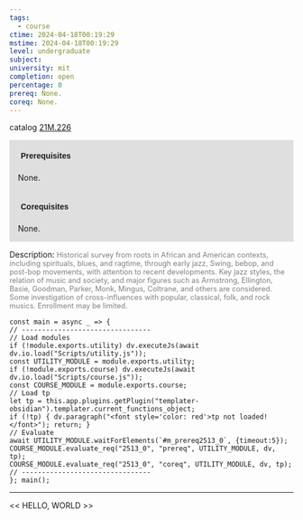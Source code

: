 ```yaml
---
tags:
  - course
ctime: 2024-04-18T00:19:29
mstime: 2024-04-18T00:19:29
level: undergraduate
subject: 
university: mit
completion: open
percentage: 0
prereq: None.
coreq: None.
---
```


catalog [21M.226](http://student.mit.edu/catalog/m21Ma.html#21M.226)

<span style="display: block; padding: 15px; background-color: rgb(100, 100, 100, 0.2);"><font id="m_prereq2513_0" style="display: block; font-family: Arial, sans-serif; font-weight: bold; padding: 5px">Prerequisites</font><br><span id="prereq2513_0">None.</span></span>
<span style="display: block; padding: 15px; background-color: rgb(100, 100, 100, 0.2);"><font id="m_coreq2513_0" style="display: block; font-family: Arial, sans-serif; font-weight: bold; padding: 5px">Corequisites</font><br><span id="coreq2513_0">None.</span></span>

<font style="">Description:</font>
<font style="color: grey; font-size: 0.8rem;">Historical survey from roots in African and American contexts, including spirituals, blues, and ragtime, through early jazz, Swing, bebop, and post-bop movements, with attention to recent developments. Key jazz styles, the relation of music and society, and major figures such as Armstrong, Ellington, Basie, Goodman, Parker, Monk, Mingus, Coltrane, and others are considered. Some investigation of cross-influences with popular, classical, folk, and rock musics. Enrollment may be limited.</font>

```dataviewjs
const main = async _ => {
// --------------------------------
// Load modules
if (!module.exports.utility) dv.executeJs(await dv.io.load("Scripts/utility.js"));
const UTILITY_MODULE = module.exports.utility;
if (!module.exports.course) dv.executeJs(await dv.io.load("Scripts/course.js"));
const COURSE_MODULE = module.exports.course;
// Load tp
let tp = this.app.plugins.getPlugin("templater-obsidian").templater.current_functions_object;
if (!tp) { dv.paragraph("<font style='color: red'>tp not loaded!</font>"); return; }
// Evaluate
await UTILITY_MODULE.waitForElements(`#m_prereq2513_0`, {timeout:5});
COURSE_MODULE.evaluate_req("2513_0", "prereq", UTILITY_MODULE, dv, tp);
COURSE_MODULE.evaluate_req("2513_0", "coreq", UTILITY_MODULE, dv, tp);
// --------------------------------
}; main();
```

---

<< HELLO, WORLD >>
